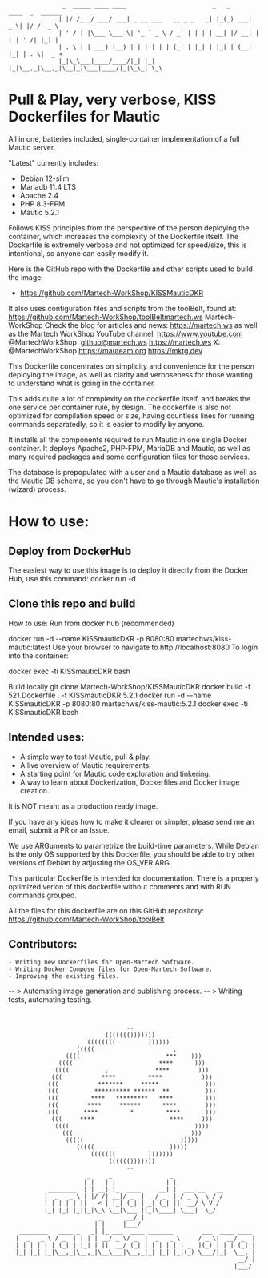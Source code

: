 ``` 
               _  _____ ____ ____                        _   _      ____  _  ______
              | |/ /_ _/ ___/ ___| _ __ ___   __ _ _   _| |_(_) ___|  _ \| |/ /  _ \ 
              | ' / | |\___ \___ \| '_ ` _ \ / _` | | | | __| |/ __| | | | ' /| |_) |
              | . \ | | ___) |__) | | | | | | (_| | |_| | |_| | (__| |_| | . \|  _ < 
              |_|\_\___|____/____/|_| |_| |_|\__,_|\__,_|\__|_|\___|____/|_|\_\_| \_\

```
# Pull & Play, very verbose, KISS Dockerfiles for Mautic

All in one, batteries included, single-container implementation of a full Mautic server.

"Latest" currently includes:
- Debian 12-slim
- Mariadb 11.4 LTS
- Apache 2.4
- PHP 8.3-FPM
- Mautic 5.2.1

Follows KISS principles from the perspective of the person deploying the container, which increases the complexity of the Dockerfile itself. The Dockerfile is extremely verbose and not optimized for speed/size, this is intentional, so anyone can easily modify it.

Here is the GitHub repo with the Dockerfile and other scripts used to build the image:
- https://github.com/Martech-WorkShop/KISSMauticDKR

It also uses configuration files and scripts from the toolBelt, found at: https://github.com/Martech-WorkShop/toolBelt⁠martech.ws⁠
Martech-WorkShop Check the blog for articles and news: https://martech.ws
⁠as well as the Martech WorkShop YouTube channel: https://www.youtube.com
@MartechWorkShop⁠ ⁠ github@martech.ws
https://martech.ws
X: ⁠@MartechWorkShop
https://mauteam.org
⁠https://mktg.dev⁠⁠

This Dockerfile concentrates on simplicity and convenience for the person deploying the image,
as well as clarity and verboseness for those wanting to understand what is going in the container.

This adds quite a lot of complexity on the dockerfile itself, and breaks the one service per 
container rule, by design.
The dockerfile is also not optimized for compilation speed or size, having countless lines for running
commands separatedly, so it is easier to modify by anyone.

It installs all the components required to run Mautic in one single Docker container.
It deploys Apache2, PHP-FPM, MariaDB and Mautic, as well as many required packages
and some configuration files for those services.

The database is prepopulated with a user and a Mautic database as well as the Mautic DB schema,
so you don't have to go through Mautic's installation (wizard) process.

# How to use:
## Deploy from DockerHub
The easiest way to use this image is to deploy it directly from the Docker Hub, use this command:
docker run -d
## Clone this repo and build

How to use:
Run from docker hub (recommended)

docker run -d --name KISSmauticDKR -p 8080:80 martechws/kiss-mautic:latest
Use your browser to navigate to http://localhost:8080
To login into the container:

docker exec -ti KISSmauticDKR bash

Build locally
git clone Martech-WorkShop/KISSMauticDKR docker build -f 521.Dockerfile . -t KISSmauticDKR:5.2.1 docker run -d --name KISSmauticDKR -p 8080:80 martechws/kiss-mautic:5.2.1 docker exec -ti KISSmauticDKR bash

## Intended uses: 
 - A simple way to test Mautic, pull & play.
 - A live overview of Mautic requirements.
 - A starting point for Mautic code exploration and tinkering.
 - A way to learn about Dockerization, Dockerfiles and Docker image creation.

It is NOT meant as a production ready image.

If you have any ideas how to make it clearer or simpler, please send me an email, submit a PR or an Issue.

We use ARGuments to parametrize the build-time parameters.
While Debian is the only OS supported by this Dockerfile,
you should be able to try other versions of Debian by adjusting the OS_VER ARG.

This particular Dockerfile is intended for documentation.
There is a properly optimized verion of this dockerfile without comments and with RUN commands grouped.

All the files for this dockerfile are on this GitHub repository:
https://github.com/Martech-WorkShop/toolBelt

## Contributors: 
    - Writing new Dockerfiles for Open-Martech Software.
    - Writing Docker Compose files for Open-Martech Software.
    - Improving the existing files.
 -- > Automating image generation and publishing process.
 -- > Writing tests, automating testing.
   

```


                                 --                                   
                           ((((((()))))))                              
                      ((((((((         ))))))                          
                   (((((                      ,                     
                ((((                        ***    )))                  
              ((((                        ****      )))           
             ((((          ,             ****        )))                 
            (((           ****         ****           )))              
           (((           *******     *****             )))             
           (((          ********** ******  **          )))             
           (((         ****   *********   ****         )))             
           (((        ****     ******      ****        )))             
           (((       ****         *         ****       )))             
            (((     ****                     ****     )))              
             ((((                                   ))))               
               (((                                 )))                 
                (((((                           )))))                  
                   (((((                     )))))                     
                       (((((((         )))))))                        
                            (((((()))))))                              
                                 --                                   
                      _     _                _                   
                     | |   | |              | |                  
           ________  | | __| |_  ____     __| |  ___ __   __     
          |  _   _ \ | |/ /| __|/ _  |   / _  | / _ \  \ / /           
          | | | | | ||   < | |_| (_| | _| (_| ||  __/ \ V /      
          |_| |_| |_||_|\_\ \__|\___ |(_)\____| \___|  \_/       
                         _       __/ |                           
                        | |     |___/                            
   ________   ____ _   _| |_ ___  ____ _______        ___  ____ ____ 
  |  _   _ \ / _  | | | | __/ _ \/ _  |  _   _ \     / _ \|  __/ _  |
  | | | | | | (_| | |_| | ||  __/ (_| | | | | | | _  |(_) | | | (_| |
  |_| |_| |_|\__,_|\__,_|\__\___|\__,_|_| |_| |_|(_) \___/|_|  \__, |
                                                                __/ |
                                                               |___/ 
                                                                         
```


